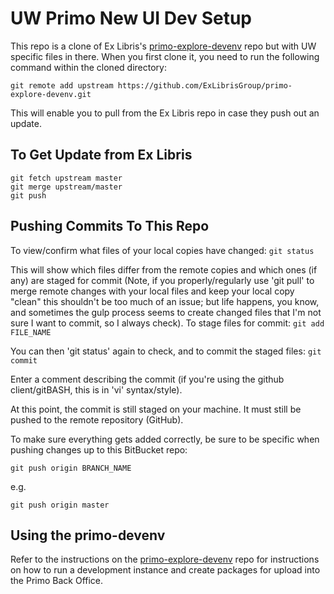 # UW Primo New UI Dev Setup

This repo is a clone of Ex Libris's [primo-explore-devenv](https://github.com/ExLibrisGroup/primo-explore-devenv) repo but with UW specific files in there. When you first clone it, you need to run the following command within the cloned directory:

`git remote add upstream https://github.com/ExLibrisGroup/primo-explore-devenv.git`

This will enable you to pull from the Ex Libris repo in case they push out an update.

## To Get Update from Ex Libris

```
git fetch upstream master
git merge upstream/master
git push
```

## Pushing Commits To This Repo

To view/confirm what files of your local copies have changed:
`git status`

This will show which files differ from the remote copies and which ones (if any) are staged for commit (Note, if you properly/regularly use 'git pull' to merge remote changes with your local files and keep your local copy "clean" this shouldn't be too much of an issue; but life happens, you know, and sometimes the gulp process seems to create changed files that I'm not sure I want to commit, so I always check). To stage files for commit:
`git add FILE_NAME`

You can then 'git status' again to check, and to commit the staged files:
`git commit`

Enter a comment describing the commit (if you're using the github client/gitBASH, this is in 'vi' syntax/style).

At this point, the commit is still staged on your machine. It must still be pushed to the remote repository (GitHub).

To make sure everything gets added correctly, be sure to be specific when pushing changes up to this BitBucket repo:

`git push origin BRANCH_NAME`

e.g.

`git push origin master`

## Using the primo-devenv

Refer to the instructions on the [primo-explore-devenv](https://github.com/ExLibrisGroup/primo-explore-devenv) repo for instructions on how to run a development instance and create packages for upload into the Primo Back Office.

